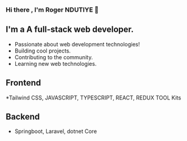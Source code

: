 ### Hi there , I'm Roger NDUTIYE 👋

## I'm a A full-stack web developer.
- Passionate about web development technologies!
- Building cool projects. 
- Contributing to the community.
- Learning new web technologies.

## Frontend 
*Tailwind CSS, JAVASCRIPT, TYPESCRIPT, REACT, REDUX TOOL Kits

## Backend
* Springboot, Laravel, dotnet Core


<!--
**rogerndutiye/rogerndutiye** is a ✨ _special_ ✨ repository because its `README.md` (this file) appears on your GitHub profile.

Here are some ideas to get you started:

- 🔭 I’m currently working on ...
- 🌱 I’m currently learning ...
- 👯 I’m looking to collaborate on ...
- 🤔 I’m looking for help with ...
- 💬 Ask me about ...
- 📫 How to reach me: ...
- 😄 Pronouns: ...
- ⚡ Fun fact: ...
-->
